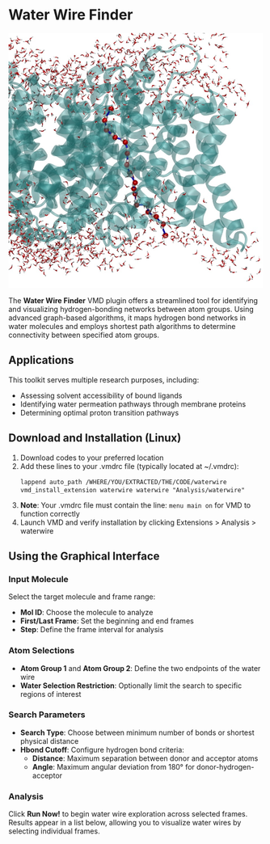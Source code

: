 # Water Wire Finder

<p align="center">
  <img src="example.jpg" alt="GOLEM Interface" width="600">
</p>

The **Water Wire Finder** VMD plugin offers a streamlined tool for identifying and visualizing hydrogen-bonding networks between atom groups. Using advanced graph-based algorithms, it maps hydrogen bond networks in water molecules and employs shortest path algorithms to determine connectivity between specified atom groups.

## Applications

This toolkit serves multiple research purposes, including:
- Assessing solvent accessibility of bound ligands
- Identifying water permeation pathways through membrane proteins
- Determining optimal proton transition pathways

## Download and Installation (Linux)

1. Download codes to your preferred location
2. Add these lines to your .vmdrc file (typically located at ~/.vmdrc):
   ```
   lappend auto_path /WHERE/YOU/EXTRACTED/THE/CODE/waterwire
   vmd_install_extension waterwire waterwire "Analysis/waterwire"
   ```
3. **Note**: Your .vmdrc file must contain the line: `menu main on` for VMD to function correctly
4. Launch VMD and verify installation by clicking Extensions > Analysis > waterwire

## Using the Graphical Interface

### Input Molecule
Select the target molecule and frame range:
- **Mol ID**: Choose the molecule to analyze
- **First/Last Frame**: Set the beginning and end frames
- **Step**: Define the frame interval for analysis

### Atom Selections
- **Atom Group 1** and **Atom Group 2**: Define the two endpoints of the water wire
- **Water Selection Restriction**: Optionally limit the search to specific regions of interest

### Search Parameters
- **Search Type**: Choose between minimum number of bonds or shortest physical distance
- **Hbond Cutoff**: Configure hydrogen bond criteria:
  - **Distance**: Maximum separation between donor and acceptor atoms
  - **Angle**: Maximum angular deviation from 180° for donor-hydrogen-acceptor

### Analysis
Click **Run Now!** to begin water wire exploration across selected frames. Results appear in a list below, allowing you to visualize water wires by selecting individual frames.
